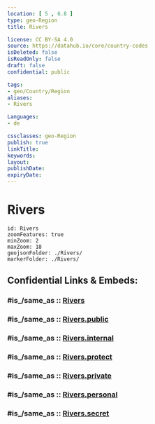 ```yaml
---
location: [ 5 , 6.8 ] 
type: geo-Region
title: Rivers

license: CC BY-SA 4.0
source: https://datahub.io/core/country-codes
isDeleted: false
isReadOnly: false
draft: false
confidential: public

tags:
- geo/Country/Region
aliases:
- Rivers

Languages:
- de

cssclasses: geo-Region
publish: true
linkTitle: 
keywords: 
layout: 
publishDate: 
expiryDate: 
---
```


# Rivers

```leaflet
id: Rivers
zoomFeatures: true 
minZoom: 2 
maxZoom: 18
geojsonFolder: ./Rivers/
markerFolder: ./Rivers/
```


## Confidential Links & Embeds: 

### #is_/same_as :: [Rivers](/_Standards/Earth/Continent/Africa/Africa~Central/Nigeria/Zones~Nigeria/Nigeria~South/Rivers.md) 

### #is_/same_as :: [Rivers.public](/_public/Earth/Continent/Africa/Africa~Central/Nigeria/Zones~Nigeria/Nigeria~South/Rivers.public.md) 

### #is_/same_as :: [Rivers.internal](/_internal/Earth/Continent/Africa/Africa~Central/Nigeria/Zones~Nigeria/Nigeria~South/Rivers.internal.md) 

### #is_/same_as :: [Rivers.protect](/_protect/Earth/Continent/Africa/Africa~Central/Nigeria/Zones~Nigeria/Nigeria~South/Rivers.protect.md) 

### #is_/same_as :: [Rivers.private](/_private/Earth/Continent/Africa/Africa~Central/Nigeria/Zones~Nigeria/Nigeria~South/Rivers.private.md) 

### #is_/same_as :: [Rivers.personal](/_personal/Earth/Continent/Africa/Africa~Central/Nigeria/Zones~Nigeria/Nigeria~South/Rivers.personal.md) 

### #is_/same_as :: [Rivers.secret](/_secret/Earth/Continent/Africa/Africa~Central/Nigeria/Zones~Nigeria/Nigeria~South/Rivers.secret.md)

